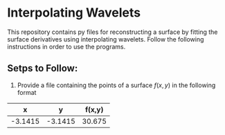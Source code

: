 # Interpolating Wavelets
This repository contains py files for reconstructing a surface by fitting the surface derivatives using interpolating wavelets. Follow the following instructions in order to use the programs.

## Setps to Follow:

1) Provide a file containing the points of a surface $f(x,y)$ in the following format
    
| x  | y | f(x,y) |
| ------------- | ------------- |------|
| -3.1415  | -3.1415  | 30.675 |

    

